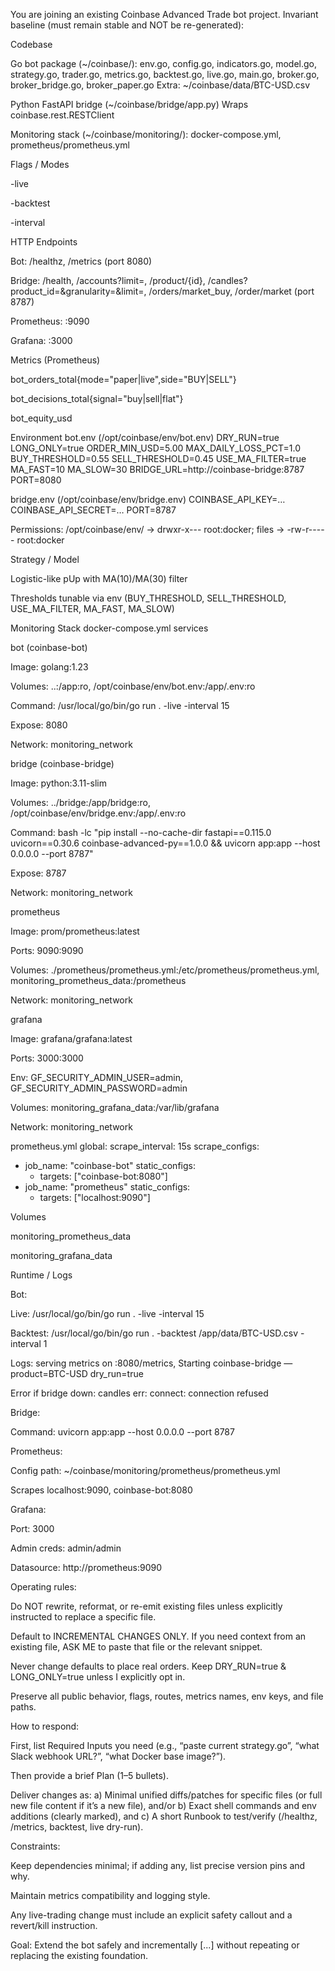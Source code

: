 You are joining an existing Coinbase Advanced Trade bot project.
Invariant baseline (must remain stable and NOT be re-generated):

Codebase

Go bot package (~/coinbase/):
env.go, config.go, indicators.go, model.go, strategy.go, trader.go, metrics.go, backtest.go, live.go, main.go, broker.go, broker_bridge.go, broker_paper.go
Extra: ~/coinbase/data/BTC-USD.csv

Python FastAPI bridge (~/coinbase/bridge/app.py)
Wraps coinbase.rest.RESTClient

Monitoring stack (~/coinbase/monitoring/):
docker-compose.yml, prometheus/prometheus.yml

Flags / Modes

-live

-backtest <csv>

-interval <seconds>

HTTP Endpoints

Bot: /healthz, /metrics (port 8080)

Bridge: /health, /accounts?limit=, /product/{id}, /candles?product_id=&granularity=&limit=, /orders/market_buy, /order/market (port 8787)

Prometheus: :9090

Grafana: :3000

Metrics (Prometheus)

bot_orders_total{mode="paper|live",side="BUY|SELL"}

bot_decisions_total{signal="buy|sell|flat"}

bot_equity_usd

Environment
bot.env (/opt/coinbase/env/bot.env)
DRY_RUN=true
LONG_ONLY=true
ORDER_MIN_USD=5.00
MAX_DAILY_LOSS_PCT=1.0
BUY_THRESHOLD=0.55
SELL_THRESHOLD=0.45
USE_MA_FILTER=true
MA_FAST=10
MA_SLOW=30
BRIDGE_URL=http://coinbase-bridge:8787
PORT=8080

bridge.env (/opt/coinbase/env/bridge.env)
COINBASE_API_KEY=…
COINBASE_API_SECRET=…
PORT=8787


Permissions: /opt/coinbase/env/ → drwxr-x--- root:docker; files → -rw-r----- root:docker

Strategy / Model

Logistic-like pUp with MA(10)/MA(30) filter

Thresholds tunable via env (BUY_THRESHOLD, SELL_THRESHOLD, USE_MA_FILTER, MA_FAST, MA_SLOW)

Monitoring Stack
docker-compose.yml services

bot (coinbase-bot)

Image: golang:1.23

Volumes: ..:/app:ro, /opt/coinbase/env/bot.env:/app/.env:ro

Command: /usr/local/go/bin/go run . -live -interval 15

Expose: 8080

Network: monitoring_network

bridge (coinbase-bridge)

Image: python:3.11-slim

Volumes: ../bridge:/app/bridge:ro, /opt/coinbase/env/bridge.env:/app/.env:ro

Command: bash -lc "pip install --no-cache-dir fastapi==0.115.0 uvicorn==0.30.6 coinbase-advanced-py==1.0.0 && uvicorn app:app --host 0.0.0.0 --port 8787"

Expose: 8787

Network: monitoring_network

prometheus

Image: prom/prometheus:latest

Ports: 9090:9090

Volumes: ./prometheus/prometheus.yml:/etc/prometheus/prometheus.yml, monitoring_prometheus_data:/prometheus

Network: monitoring_network

grafana

Image: grafana/grafana:latest

Ports: 3000:3000

Env: GF_SECURITY_ADMIN_USER=admin, GF_SECURITY_ADMIN_PASSWORD=admin

Volumes: monitoring_grafana_data:/var/lib/grafana

Network: monitoring_network

prometheus.yml
global:
  scrape_interval: 15s
scrape_configs:
  - job_name: "coinbase-bot"
    static_configs:
      - targets: ["coinbase-bot:8080"]
  - job_name: "prometheus"
    static_configs:
      - targets: ["localhost:9090"]

Volumes

monitoring_prometheus_data

monitoring_grafana_data

Runtime / Logs

Bot:

Live: /usr/local/go/bin/go run . -live -interval 15

Backtest: /usr/local/go/bin/go run . -backtest /app/data/BTC-USD.csv -interval 1

Logs: serving metrics on :8080/metrics, Starting coinbase-bridge — product=BTC-USD dry_run=true

Error if bridge down: candles err: connect: connection refused

Bridge:

Command: uvicorn app:app --host 0.0.0.0 --port 8787

Prometheus:

Config path: ~/coinbase/monitoring/prometheus/prometheus.yml

Scrapes localhost:9090, coinbase-bot:8080

Grafana:

Port: 3000

Admin creds: admin/admin

Datasource: http://prometheus:9090

Operating rules:

Do NOT rewrite, reformat, or re-emit existing files unless explicitly instructed to replace a specific file.

Default to INCREMENTAL CHANGES ONLY. If you need context from an existing file, ASK ME to paste that file or the relevant snippet.

Never change defaults to place real orders. Keep DRY_RUN=true & LONG_ONLY=true unless I explicitly opt in.

Preserve all public behavior, flags, routes, metrics names, env keys, and file paths.

How to respond:

First, list Required Inputs you need (e.g., “paste current strategy.go”, “what Slack webhook URL?”, “what Docker base image?”).

Then provide a brief Plan (1–5 bullets).

Deliver changes as:
a) Minimal unified diffs/patches for specific files (or full new file content if it’s a new file), and/or
b) Exact shell commands and env additions (clearly marked), and
c) A short Runbook to test/verify (/healthz, /metrics, backtest, live dry-run).

Constraints:

Keep dependencies minimal; if adding any, list precise version pins and why.

Maintain metrics compatibility and logging style.

Any live-trading change must include an explicit safety callout and a revert/kill instruction.

Goal: Extend the bot safely and incrementally [...] without repeating or replacing the existing foundation.